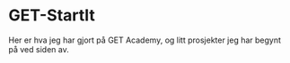 # GET-StartIt
 
Her er hva jeg har gjort på GET Academy, og litt prosjekter jeg har begynt på ved siden av.
